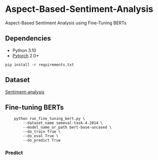 # Aspect-Based-Sentiment-Analysis
Aspect-Based Sentiment Analysis using Fine-Tuning BERTs 

## Dependencies
- Python 3.10
- [Pytorch](https://github.com/pytorch/pytorch) 2.0+
```
pip install -r requirements.txt
```

## Dataset
[Sentiment-analysis](https://drive.google.com/uc?id=1d7JABk4jViI-USjLsWmhGkvzi8uQIL5C)

## Fine-tuning BERTs
```
    python run_fine_tuning_bert.py \
        --dataset_name semeval-task-4-2014 \
        --model_name_or_path bert-base-uncased \
        --do_train True \
        --do_eval True \
        --do_predict True
```

### Predict
